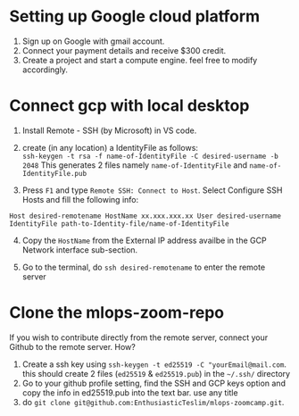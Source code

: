 # Setting up Google cloud platform
1. Sign up on Google with gmail account.
2. Connect your payment details and receive $300 credit.
3. Create a project and start a compute engine. feel free to modify accordingly.

# Connect gcp with local desktop
1. Install Remote - SSH (by Microsoft) in VS code.
2. create (in any location) a IdentityFile as follows: \
`ssh-keygen -t rsa -f name-of-IdentityFile -C desired-username -b 2048`
This generates 2 files namely `name-of-IdentityFile` and `name-of-IdentityFile.pub`

3. Press `F1` and type `Remote SSH: Connect to Host`. Select Configure SSH Hosts and fill the following info:

`Host desired-remotename
    HostName xx.xxx.xxx.xx
    User desired-username
    IdentityFile path-to-Identity-file/name-of-IdentityFile`

4. Copy the `HostName` from the External IP address availbe in the GCP Network interface sub-section.

5. Go to the terminal, do `ssh desired-remotename` to enter the remote server

# Clone the mlops-zoom-repo
If you wish to contribute directly from the remote server, connect your Github to the remote server. How?
1. Create a ssh key using `ssh-keygen -t ed25519 -C "yourEmail@mail.com`. this should create 2 files (`ed25519` & `ed25519.pub`) in the `~/.ssh/` directory
2. Go to your github profile setting, find the SSH and GCP keys option and copy the info in ed25519.pub into the text bar. use any title 
3. do `git clone git@github.com:EnthusiasticTeslim/mlops-zoomcamp.git`.